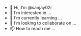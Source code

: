 - 👋 Hi, I’m @sanjay02r
- 👀 I’m interested in ...
- 🌱 I’m currently learning ...
- 💞️ I’m looking to collaborate on ...
- 📫 How to reach me ...

<!---
sanjay02r/sanjay02r is a ✨ special ✨ repository because its `README.md` (this file) appears on your GitHub profile.
You can click the Preview link to take a look at your changes.
--->
